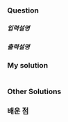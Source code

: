 ### Question

##### 입력설명

##### 출력설명

### My solution

```javascript

```

### Other Solutions

### 배운 점
